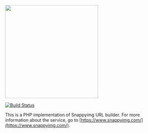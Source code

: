 <img src="/.logo.png" width="300">

[![Build Status](https://travis-ci.org/snappyimg/snappyimg-php.svg?branch=master)](https://travis-ci.org/snappyimg/snappyimg-php)

This is a PHP implementation of Snappyimg URL builder. For more information about the service, go to [https://www.snappyimg.com/](https://www.snappyimg.com/).
